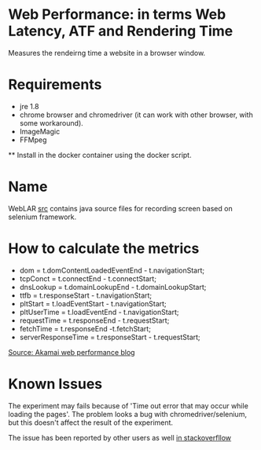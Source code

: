 
# Web Performance: in terms  Web Latency, ATF and Rendering Time
Measures the rendeirng time a website in a browser window. 

# Requirements 
- jre 1.8 
- chrome browser and chromedriver (it can work with other browser, with some workaround). 
- ImageMagic 
- FFMpeg 

** Install in the docker container using the docker script. 

# Name 
WebLAR 
[src](src/) contains java source files for recording screen based on selenium
framework. 

# How to calculate the metrics 
- dom = t.domContentLoadedEventEnd - t.navigationStart;
- tcpConct = t.connectEnd - t.connectStart;
- dnsLookup = t.domainLookupEnd - t.domainLookupStart;
- ttfb = t.responseStart -  t.navigationStart;
- pltStart = t.loadEventStart - t.navigationStart;
- pltUserTime = t.loadEventEnd -  t.navigationStart;
- requestTime = t.responseEnd - t.requestStart;
- fetchTime = t.responseEnd -t.fetchStart;
- serverResponseTime = t.responseStart - t.requestStart;

[Source: Akamai web performance blog](https://community.akamai.com/community/web-performance/blog/2016/08/25/using-navigation-timing-apis-to-understand-your-webpage)

# Known Issues 

The experiment may fails because of 'Time out error that may occur while loading
the pages'. The problem looks a bug with chromedriver/selenium, but this doesn't
affect the result of the experiment. 

The issue has been reported by other users as well [in stackoverfllow](https://sqa.stackexchange.com/questions/9007/how-to-handle-time-out-receiving-message-from-the-renderer-in-chrome-driver)
